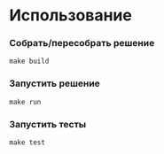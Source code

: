 

# Использование

### Собрать/пересобрать решение

```
make build
```

### Запустить решение

```
make run
```

### Запустить тесты

```
make test
```
